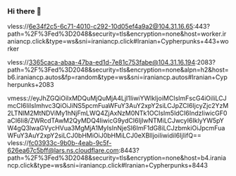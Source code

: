### Hi there 👋

<!-- https://sub.EndOfTheLine.cloud/subscribe?tkn=fd82ce20d1c10d1e222df8e15 -->

<!--
**hamit19/hamit19** is a ✨ _special_ ✨ repository because its `README.md` (this file) appears on your GitHub profile.

Here are some ideas to get you started:

- 🔭 I’m currently working on ...
- 🌱 I’m currently learning ...
- 👯 I’m looking to collaborate on ...
- 🤔 I’m looking for help with ...
- 💬 Ask me about ...
- 📫 How to reach me: ...
- 😄 Pronouns: ...
- ⚡ Fun fact: ...
-->
vless://6e34f2c5-6c71-4010-c292-10d05ef4a9a2@104.31.16.65:443?path=%2F%3Fed%3D2048&security=tls&encryption=none&host=worker.iraniancp.click&type=ws&sni=iraniancp.click#Iranian+Cypherpunks+443+worker


vless://3365caca-abaa-47ba-ed1d-7e81c753fabe@104.31.16.194:2083?path=%2F%3Fed%3D2048&security=tls&encryption=none&alpn=h2&host=b6.iraniancp.autos&fp=random&type=ws&sni=iraniancp.autos#Iranian+Cypherpunks+2083

vmess://eyJhZGQiOiIxMDQuMjQuMjA4LjI1IiwiYWlkIjoiMCIsImFscG4iOiIiLCJmcCI6IiIsImhvc3QiOiJiNS5pcmFuaWFuY3AuY2xpY2siLCJpZCI6IjcyZjc2YzM2LTNlM2MtNDViMy1hNjFmLWQ4ZjAxNzM0NTk1OCIsIm5ldCI6IndzIiwicGF0aCI6Ii8/ZWRcdTAwM2QyMDQ4IiwicG9ydCI6IjIwNTMiLCJwcyI6IklyYW5pYW4gQ3lwaGVycHVua3MgMjA1MyIsInNjeSI6ImF1dG8iLCJzbmkiOiJpcmFuaWFuY3AuY2xpY2siLCJ0bHMiOiJ0bHMiLCJ0eXBlIjoiIiwidiI6IjIifQ==
vless://fc03933c-9b0b-4eab-9c5f-626ea67c5bff@lars.ns.cloudflare.com:8443?path=%2F%3Fed%3D2048&security=tls&encryption=none&host=b4.iraniancp.click&type=ws&sni=iraniancp.click#Iranian+Cypherpunks+8443
